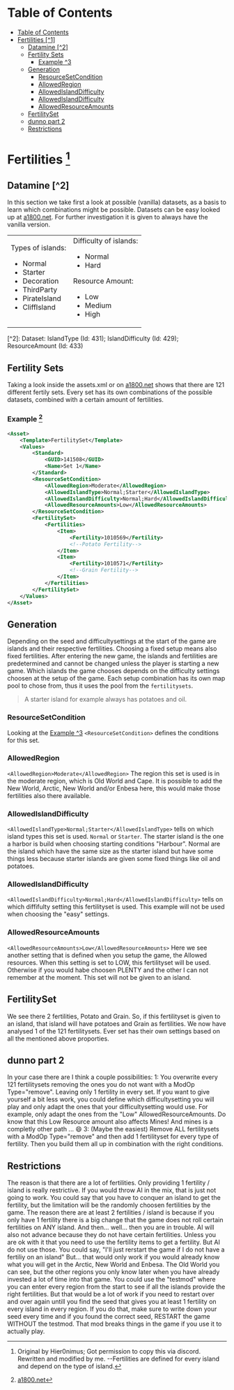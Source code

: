 # Table of Contents
- [Table of Contents](#table-of-contents)
- [Fertilities \[^1\]](#fertilities-1)
  - [Datamine \[^2\]](#datamine-2)
  - [Fertility Sets](#fertility-sets)
    - [Example ^3](#example-3)
  - [Generation](#generation)
    - [ResourceSetCondition](#resourcesetcondition)
    - [AllowedRegion](#allowedregion)
    - [AllowedIslandDifficulty](#allowedislanddifficulty)
    - [AllowedIslandDifficulty](#allowedislanddifficulty-1)
    - [AllowedResourceAmounts](#allowedresourceamounts)
  - [FertilitySet](#fertilityset)
  - [dunno part 2](#dunno-part-2)
  - [Restrictions](#restrictions)

# Fertilities [^1]
[^1]: Original by Hier0nimus; Got permission to copy this via discord. Rewritten and modified by me.
--Fertilities are defined for every island and depend on the type of island.
## Datamine [^2]
In this section we take first a look at possible (vanilla) datasets, as a basis to learn which combinations might be possible. Datasets can be easy looked up at [a1800.net](http://a1800.net/). For further investigation it is given to always have the vanilla version.
<div align="center">
    <table>
        <tr><td>
            Types of islands:
            <ul><li>Normal</li>
            <li>Starter</li>
            <li>Decoration</li>
            <li>ThirdParty</li>
            <li>PirateIsland</li>
            <li>CliffIsland</li></ul>
        </td><td>
            Difficulty of islands:
            <ul><li>Normal</li>
            <li>Hard</li></ul>
            Resource Amount:
            <ul><li>Low</li>
            <li>Medium</li>
            <li>High</li></ul>
        </td></tr>
    </table>
</div>
[^2]: Dataset: IslandType (Id: 431); IslandDifficulty (Id: 429); ResourceAmount (Id: 433)

## Fertility Sets
Taking a look inside the assets.xml or on [a1800.net](http://a1800.net/?itemSearch=FertilitySet&prevSearch=) shows that there are 121 different fertily sets. Every set has its own combinations of the possible datasets, combined with a certain amount of fertilities.
### Example [^3]
[^3]: [a1800.net](http://a1800.net/?itemSearch=141508)
```xml
<Asset>
    <Template>FertilitySet</Template>
    <Values>
        <Standard>
            <GUID>141508</GUID>
            <Name>Set 1</Name>
        </Standard>
        <ResourceSetCondition>
            <AllowedRegion>Moderate</AllowedRegion>
            <AllowedIslandType>Normal;Starter</AllowedIslandType>
            <AllowedIslandDifficulty>Normal;Hard</AllowedIslandDifficulty>
            <AllowedResourceAmounts>Low</AllowedResourceAmounts>
        </ResourceSetCondition>
        <FertilitySet>
            <Fertilities>
                <Item>
                    <Fertility>1010569</Fertility>
                    <!--Potato Fertility-->
                </Item>
                <Item>
                    <Fertility>1010571</Fertility>
                    <!--Grain Fertility-->
                </Item>
            </Fertilities>
        </FertilitySet>
    </Values>
</Asset>
```
## Generation
Depending on the seed and difficultysettings at the start of the game are islands and their respective fertilities. Choosing a fixed setup means also fixed fertilities. After entering the new game, the islands and fertilities are predetermined and cannot be changed unless the player is starting a new game.
Which islands the game chooses depends on the difficulty settings choosen at the setup of the game. Each setup combination has its own map pool to chose from, thus it uses the pool from the `fertilitysets`.
>A starter island for example always has potatoes and oil.
### ResourceSetCondition
Looking at the [Example ^3](#example-3) `<ResourceSetCondition>` defines the conditions for this set.
### AllowedRegion
`<AllowedRegion>Moderate</AllowedRegion>` The region this set is used is in the moderate region, which is Old World and Cape. It is possible to add the New World, Arctic, New World and/or Enbesa here, this would make those fertilities also there available. 
### AllowedIslandDifficulty
`<AllowedIslandType>Normal;Starter</AllowedIslandType>` tells on which island types this set is used. `Normal` or `Starter`. The starter island is the one a harbor is build when choosing starting conditions "Harbour". Normal are the island which have the same size as the starter island but have some things less because starter islands are given some fixed things like oil and potatoes.
### AllowedIslandDifficulty
`<AllowedIslandDifficulty>Normal;Hard</AllowedIslandDifficulty>` tells on which diffifulty setting this fertilityset is used. This example will not be used when choosing the "easy" settings.
### AllowedResourceAmounts
`<AllowedResourceAmounts>Low</AllowedResourceAmounts>` Here we see another setting that is defined when you setup the game, the Allowed resources. When this setting is set to LOW, this fertilityset will be used. Otherwise if you would habe choosen PLENTY and the other I can not remember at the moment. This set will not be given to an island.
 ## FertilitySet
We see there 2 fertilities, Potato and Grain.
So, if this fertilityset is given to an island, that island will have potatoes and Grain as fertilities.
We now have analysed 1 of the 121 fertilitysets. Ever set has their own settings based on all the mentioned above proporties.
## dunno part 2
In your case there are I think a couple possibilities:
1: You overwrite every 121 fertilitysets removing the ones you do not want with a ModOp Type="remove". Leaving only 1  fertility in every set.
If you want to give yourself a bit less work, you could define which difficultysetting you will play and only adapt the ones that your difficultysetting would use. For example, only adapt the ones from the "Low" AllowedResourceAmounts. Do know that this Low Resource amount also affects Mines! And mines is a completly other path ... 😄
3: (Maybe the easiest) Remove ALL fertilitysets with a ModOp Type="remove" and then add 1 fertilityset for every type of fertility. Then you build them all up in combination with the right conditions.
## Restrictions
The reason is that there are a lot of fertilities. Only providing 1 fertility / island is really restrictive. If you would throw AI in the mix, that is just not going to work.
You could say that you have to conquer an island to get the fertility, but the limitation will be the randomly choosen fertilities by the game.
The reason there are at least 2 fertilities / island is because if you only have 1 fertility there is a big change that the game does not roll certain fertilities on ANY island.
And then... well... then you are in trouble. AI will also not advance because they do not have certain fertilities.
Unless you are ok with it that you need to use the fertility items to get a fertility. But AI do not use those.
You could say, "I'll just rerstart the game if I do not have a fertiliy on an island"
But... that would only work if you would already know what you will get in the Arctic, New World and Enbesa. The Old World you can see, but the other regions you only know later when you have already invested a lot of time into that game. You could use the "testmod" where you can enter every region from the start to see if all the islands provide the right fertilities. But that would be a lot of work if you need to restart over and over again untill you find the seed that gives you at least 1 fertility on every island in every region. If you do that, make sure to write down your seed every time and if you found the correct seed, RESTART the game WITHOUT the testmod. That mod breaks things in the game if you use it to actually play.